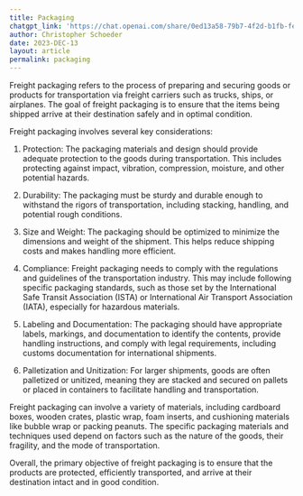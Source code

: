 ```yaml
---
title: Packaging
chatgpt_link: 'https://chat.openai.com/share/0ed13a58-79b7-4f2d-b1fb-fe8434ec217a'
author: Christopher Schoeder
date: 2023-DEC-13
layout: article
permalink: packaging
---
```


Freight packaging refers to the process of preparing and securing goods or products for transportation via freight carriers such as trucks, ships, or airplanes. The goal of freight packaging is to ensure that the items being shipped arrive at their destination safely and in optimal condition.

Freight packaging involves several key considerations:

1. Protection: The packaging materials and design should provide adequate protection to the goods during transportation. This includes protecting against impact, vibration, compression, moisture, and other potential hazards.

2. Durability: The packaging must be sturdy and durable enough to withstand the rigors of transportation, including stacking, handling, and potential rough conditions.

3. Size and Weight: The packaging should be optimized to minimize the dimensions and weight of the shipment. This helps reduce shipping costs and makes handling more efficient.

4. Compliance: Freight packaging needs to comply with the regulations and guidelines of the transportation industry. This may include following specific packaging standards, such as those set by the International Safe Transit Association (ISTA) or International Air Transport Association (IATA), especially for hazardous materials.

5. Labeling and Documentation: The packaging should have appropriate labels, markings, and documentation to identify the contents, provide handling instructions, and comply with legal requirements, including customs documentation for international shipments.

6. Palletization and Unitization: For larger shipments, goods are often palletized or unitized, meaning they are stacked and secured on pallets or placed in containers to facilitate handling and transportation.

Freight packaging can involve a variety of materials, including cardboard boxes, wooden crates, plastic wrap, foam inserts, and cushioning materials like bubble wrap or packing peanuts. The specific packaging materials and techniques used depend on factors such as the nature of the goods, their fragility, and the mode of transportation.

Overall, the primary objective of freight packaging is to ensure that the products are protected, efficiently transported, and arrive at their destination intact and in good condition.
